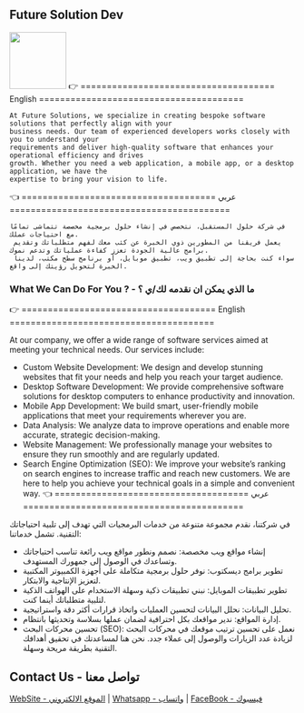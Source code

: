 ## Future Solution Dev
   <img src="https://futuresolutionsdev.com/images/fslogo.png" width="100px" height="100px" />
👉 =====================================  English =======================================

  ``` 
  At Future Solutions, we specialize in creating bespoke software solutions that perfectly align with your
  business needs. Our team of experienced developers works closely with you to understand your
  requirements and deliver high-quality software that enhances your operational efficiency and drives
  growth. Whether you need a web application, a mobile app, or a desktop application, we have the
  expertise to bring your vision to life.
  ```

👈 ===================================== عربي ==========================================
```
في شركة حلول المستقبل، نتخصص في إنشاء حلول برمجية مخصصة تتماشى تمامًا مع احتياجات عملك.
 يعمل فريقنا من المطورين ذوي الخبرة عن كثب معك لفهم متطلباتك وتقديم برامج عالية الجودة تعزز كفاءة عملياتك وتدعم نموك.
 سواء كنت بحاجة إلى تطبيق ويب، تطبيق موبايل، أو برنامج سطح مكتب، لدينا الخبرة لتحويل رؤيتك إلى واقع.
```

### What We Can Do For You ? - ما الذي يمكن ان نقدمه لك/ي ؟
👉 =====================================  English =======================================
    
  At our company, we offer a wide range of software services aimed at meeting your technical needs. Our services include:
          
  - Custom Website Development: We design and develop stunning websites that fit your needs and help you reach your target audience.
  - Desktop Software Development: We provide comprehensive software solutions for desktop computers to enhance productivity and innovation.
  - Mobile App Development: We build smart, user-friendly mobile applications that meet your requirements wherever you are.
  - Data Analysis: We analyze data to improve operations and enable more accurate, strategic decision-making.
  - Website Management: We professionally manage your websites to ensure they run smoothly and are regularly updated.
  - Search Engine Optimization (SEO): We improve your website’s ranking on search engines to increase traffic and reach new customers.
 We are here to help you achieve your technical goals in a simple and convenient way.
👈 ===================================== عربي ==========================================
  
  في شركتنا، نقدم مجموعة متنوعة من خدمات البرمجيات التي تهدف إلى تلبية احتياجاتك التقنية. تشمل خدماتنا:
  
   - إنشاء مواقع ويب مخصصة: نصمم ونطور مواقع ويب رائعة تناسب احتياجاتك وتساعدك في الوصول إلى جمهورك المستهدف.
   - تطوير برامج ديسكتوب: نوفر حلول برمجية متكاملة على أجهزة الكمبيوتر المكتبية لتعزيز الإنتاجية والابتكار.
   - تطوير تطبيقات الموبايل: نبني تطبيقات ذكية وسهلة الاستخدام على الهواتف الذكية لتلبية متطلباتك أينما كنت.
   -  تحليل البيانات: نحلل البيانات لتحسين العمليات واتخاذ قرارات أكثر دقة واستراتيجية.
   - إدارة المواقع: ندير مواقعك بكل احترافية لضمان عملها بسلاسة وتحديثها بانتظام.
   - تحسين محركات البحث (SEO): نعمل على تحسين ترتيب موقعك في محركات البحث لزيادة عدد الزيارات والوصول إلى عملاء جدد.
   نحن هنا لمساعدتك في تحقيق أهدافك التقنية بطريقة مريحة وسهلة.

## Contact Us  - تواصل معنا
[WebSite - الموقع الالكتروني](https://futuresolutionsdev.com/) | [Whatsapp - واتساب](https://wa.me/201148371185) | [FaceBook - فيسبوك](https://www.facebook.com/profile.php?id=100003818689839&mibextid=kFxxJD)
